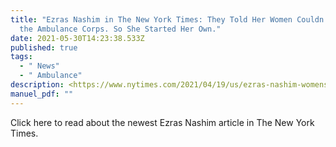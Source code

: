 ```yaml
---
title: "Ezras Nashim in The New York Times: They Told Her Women Couldn’t Join
  the Ambulance Corps. So She Started Her Own."
date: 2021-05-30T14:23:38.533Z
published: true
tags:
  - " News"
  - " Ambulance"
description: <https://www.nytimes.com/2021/04/19/us/ezras-nashim-womens-EMT.html>
manuel_pdf: ""
---
```

Click here to read about the newest Ezras Nashim article in The New York Times.